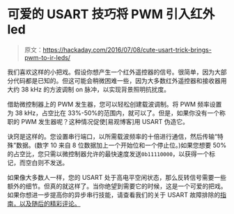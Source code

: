 # 可爱的 USART 技巧将 PWM 引入红外 led

> 原文：<https://hackaday.com/2016/07/08/cute-usart-trick-brings-pwm-to-ir-leds/>

我们喜欢这样的小把戏。假设你想产生一个红外遥控器的信号。很简单，因为大部分代码都是已知的。但这可能会稍微困难一些，因为大多数红外遥控器和接收器用大约 38 kHz 的方波调制 on 脉冲，以实现背景照明抗扰度。

借助微控制器上的 PWM 发生器，您可以轻松创建载波调制。将 PWM 频率设置为 38 kHz，占空比在 33%-50%的范围内，就可以了。但是，如果你没有一个称职的 PWM 发生器呢？这种情况促使[易观博客]用 USART 伪造它。

诀窍是这样的。您设置串行端口，以所需载波频率的十倍进行通信，然后传输“特殊”数据。(数字 10 来自 8 位数据加上一个开始位和一个停止位。)如果您想要 50%的占空比，您只需以微控制器允许的最快速度发送`0b11110000`，以获得一个标记，而空白则不发送。

如果像大多数人一样，您的 USART 处于高电平空闲状态，那么反转信号需要一些额外的细节。但真的就这样了。当你绝望到需要它的时候，这是一个可爱的把戏。如果你想进一步提高你的异步串行技能，请查看我们的关于 USART 故障排除的[指南，以及随后的精彩评论。](http://hackaday.com/2016/06/22/what-could-go-wrong-asynchronous-serial-edition/)